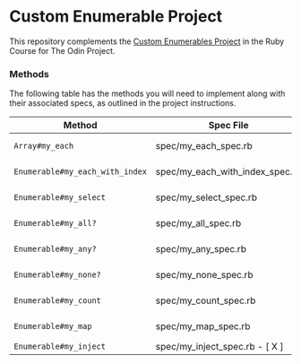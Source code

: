 # Custom Enumerable Project

This repository complements the [Custom Enumerables Project](https://www.theodinproject.com/paths/full-stack-ruby-on-rails/courses/ruby-programming/lessons/custom-enumerables) in the Ruby Course for The Odin Project.


### Methods

The following table has the methods you will need to implement along with their associated specs, as outlined in the project instructions.

| Method                          | Spec File                       | Notes                                                                 |
| ------------------------------- | ------------------------------- | --------------------------------------------------------------------- |
| `Array#my_each`                 | spec/my_each_spec.rb            |-  [ X ] 							            |
| `Enumerable#my_each_with_index` | spec/my_each_with_index_spec.rb |-  [ X ]					 			    |
| `Enumerable#my_select`          | spec/my_select_spec.rb          |-  [ X ] 							            |
| `Enumerable#my_all?`            | spec/my_all_spec.rb             |-  [ X ] 							            |
| `Enumerable#my_any?`            | spec/my_any_spec.rb             |-  [ X ] 							            |
| `Enumerable#my_none?`           | spec/my_none_spec.rb            |-  [ X ] 							            |
| `Enumerable#my_count`           | spec/my_count_spec.rb           |-  [ X ] 							            |
| `Enumerable#my_map`             | spec/my_map_spec.rb             |- [ X ]                                                                       |
| `Enumerable#my_inject`          | spec/my_inject_spec.rb           -  [ X ]  

